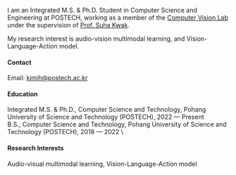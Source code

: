 

I am an Integrated M.S. & Ph.D. Student in Computer Science and Engineering at POSTECH, working as a member of the [Computer Vision Lab](https://cvlab.postech.ac.kr/) under the supervision of [Prof. Suha Kwak](https://suhakwak.github.io/).

My research interest is audio-vision multimodal learning, and Vision-Language-Action model.

#### Contact

Email: kimih@postech.ac.kr

#### Education
Integrated M.S. & Ph.D., Computer Science and Technology, Pohang University of Science and Technology (POSTECH), 2022 — Present \
B.S., Computer Science and Technology, Pohang University of Science and Technology (POSTECH), 2018 — 2022 \

#### Research Interests
Audio-visual multimodal learning, Vision-Language-Action model

